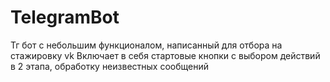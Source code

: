 # TelegramBot
Тг бот с небольшим функционалом, написанный для отбора на стажировку vk
Включает в себя стартовые кнопки с выбором действий в 2 этапа, обработку неизвестных сообщений
